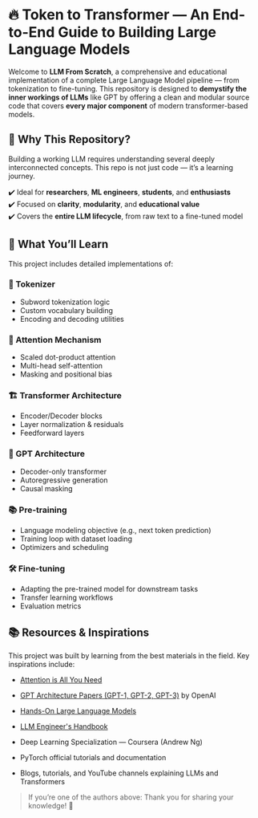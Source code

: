 # 🔥 Token to Transformer — An End-to-End Guide to Building Large Language Models

Welcome to **LLM From Scratch**, a comprehensive and educational implementation of a complete Large Language Model pipeline — from tokenization to fine-tuning. This repository is designed to **demystify the inner workings of LLMs** like GPT by offering a clean and modular source code that covers **every major component** of modern transformer-based models.

## 🌟 Why This Repository?

Building a working LLM requires understanding several deeply interconnected concepts. This repo is not just code — it’s a learning journey.

✔️ Ideal for **researchers**, **ML engineers**, **students**, and **enthusiasts**  
✔️ Focused on **clarity**, **modularity**, and **educational value**  
✔️ Covers the **entire LLM lifecycle**, from raw text to a fine-tuned model
 

## 🧠 What You’ll Learn

This project includes detailed implementations of:

### 🔡 Tokenizer
- Subword tokenization logic
- Custom vocabulary building
- Encoding and decoding utilities

### 🧠 Attention Mechanism
- Scaled dot-product attention
- Multi-head self-attention
- Masking and positional bias

### 🏗️ Transformer Architecture
- Encoder/Decoder blocks
- Layer normalization & residuals
- Feedforward layers

### 🤖 GPT Architecture
- Decoder-only transformer
- Autoregressive generation
- Causal masking

### 📚 Pre-training
- Language modeling objective (e.g., next token prediction)
- Training loop with dataset loading
- Optimizers and scheduling

### 🛠️ Fine-tuning
- Adapting the pre-trained model for downstream tasks
- Transfer learning workflows
- Evaluation metrics
 
 ## 📚 Resources & Inspirations

This project was built by learning from the best materials in the field. Key inspirations include:


- [Attention is All You Need](https://arxiv.org/abs/1706.03762)
- [GPT Architecture Papers (GPT-1, GPT-2, GPT-3)](https://openai.com/research) by OpenAI   
- [Hands-On Large Language Models](https://www.oreilly.com/library/view/hands-on-large-language/9781098150952/)  
- [LLM Engineer's Handbook](https://www.oreilly.com/library/view/llm-engineers-handbook/9781836200079/)  

- Deep Learning Specialization — Coursera (Andrew Ng)  
- PyTorch official tutorials and documentation  
- Blogs, tutorials, and YouTube channels explaining LLMs and Transformers

> If you’re one of the authors above: Thank you for sharing your knowledge! 🙏